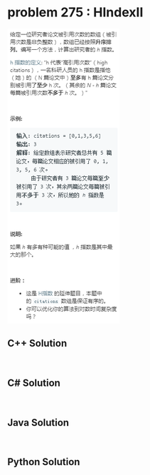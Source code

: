 
# problem 275 : HIndexII

<img src="https://github.com/Peefy/PeefyLeetCode/blob/master/doc/201-300/275.HIndexII/problem.png"/>

## C++ Solution

```c++



```

## C# Solution

```csharp



```

## Java Solution

```java



```

## Python Solution

```python

     

```





